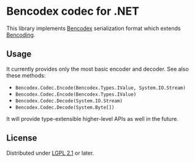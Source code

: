 Bencodex codec for .NET
=======================

This library implements [Bencodex] serialization format which extends
[Bencoding].

[Bencodex]: https://github.com/planetarium/bencodex
[Bencoding]: http://www.bittorrent.org/beps/bep_0003.html#bencoding


Usage
-----

It currently provides only the most basic encoder and decoder.  See also
these methods:

 -  `Bencodex.Codec.Encode(Bencodex.Types.IValue, System.IO.Stream)`
 -  `Bencodex.Codec.Encode(Bencodex.Types.IValue)`
 -  `Bencodex.Codec.Decode(System.IO.Stream)`
 -  `Bencodex.Codec.Decode(System.Byte[])`

It will provide type-extensible higher-level APIs as well in the future.


License
-------

Distributed under [LGPL 2.1] or later.

[LGPL 2.1]: https://www.gnu.org/licenses/lgpl-2.1.html
